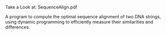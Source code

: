 Take a Look at: SequenceAlign.pdf

A program to compute the optimal sequence alignment of two DNA strings, using dynamic programming to efficiently measure their similarities and differences.
